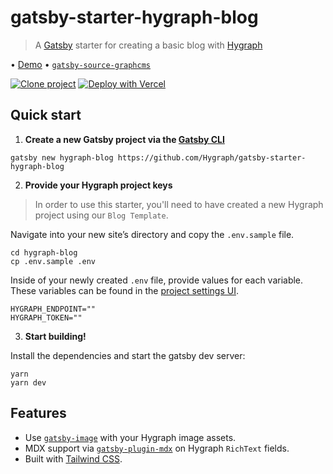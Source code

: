 # gatsby-starter-hygraph-blog

> A [Gatsby](httsp://gatsbyjs.com) starter for creating a basic blog with [Hygraph](https://hygraph.com)

• [Demo](blog.withheadlesscms.com) • [`gatsby-source-graphcms`](https://github.com/Hygraph/gatsby-source-graphcms)

[![Clone project](https://hygraph.com/button)](https://app.hygraph.com/clone/a1cd264ab6d3448d9b4d1e2cc2162620?name=Blog)
[![Deploy with Vercel](https://vercel.com/button)](https://vercel.com/new/clone?repository-url=https%3A%2F%2Fgithub.com%2Fhygraph%2Fgatsby-starter-hygraph-blog&env=HYGRAPH_ENDPOINT,HYGRAPH_TOKEN&envDescription=Hygraph%20API%20Endpoint%20and%20Token&demo-title=Hygraph%20Blog&demo-description=Gatsby%20starter%20for%20creating%20a%20basic%20blog%20with%20Hygraph&demo-url=https%3A%2F%2Fblog.withheadlesscms.com%2F)

## Quick start

1. **Create a new Gatsby project via the [Gatsby CLI](https://www.npmjs.com/package/gatsby-cli)**

```shell
gatsby new hygraph-blog https://github.com/Hygraph/gatsby-starter-hygraph-blog
```

2. **Provide your Hygraph project keys**

> In order to use this starter, you'll need to have created a new Hygraph project using our `Blog Template`.

Navigate into your new site’s directory and copy the `.env.sample` file.

```shell
cd hygraph-blog
cp .env.sample .env
```

Inside of your newly created `.env` file, provide values for each variable. These variables can be found in the [project settings UI](https://hygraph.com/docs/guides/concepts/apis#working-with-apis).

```env
HYGRAPH_ENDPOINT=""
HYGRAPH_TOKEN=""
```

3. **Start building!**

Install the dependencies and start the gatsby dev server:

```shell
yarn
yarn dev
```

## Features

- Use [`gatsby-image`](https://www.gatsbyjs.org/packages/gatsby-image) with your Hygraph image assets.
- MDX support via [`gatsby-plugin-mdx`](https://www.gatsbyjs.org/packages/gatsby-plugin-mdx) on Hygraph `RichText` fields.
- Built with [Tailwind CSS](https://tailwindcss.com/).
